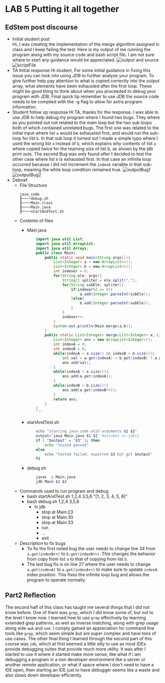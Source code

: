 # LAB 5 Putting it all together 
## EdStem post discourse
* Initial student post \
    Hi, I was creating the implementation of the merge algorithm assigned in class and I keep failing the test. Here is my output of me running the program along with my source code and bash script file. I am not sure where to start any guidance would be appreciated.
    ![output and source]()
    ![scriptFile]()
* TA Initial response
    Hi student, For some initial guidance in fixing this issue you can look into using JDB to further analyze your program. To give further help pay attention to what is copied correctly into the output array, what elements have been exhausted after the first loop. These might be good thing to think about when you proceeded to debug your program with JDB. Final quick tip remember to use JDB the source code needs to be compiled with the -g flag to allow for extra program information.
* Student follow up response
    Hi TA, thanks for the response. I was able to use JDB to help debug my program where I found two bugs. They where as you pointed out not related to the main loop but the two sub loops both of which contained unrelated bugs. The first one was related to the initial input where list `a` would be exhausted first, and would run the sub-loop for list `b`. In that sub loop it turned out I made a simple typo where I used the wrong list `a` instead of `b`, which explains why contents of list `a` where copied twice for the reaming size of list b, as shown by the jdb print outs. The second Bug was only found after I decided to test the other case where list `b` is exhausted first. In that case an infinite loop occurred because I did not increment the `indexA` variable in that sub-loop, meaning the while loop condition remained true.
    ![outputBug1]()
    ![outputBug2]()
* Debrief
    * File Structure
        ```
        java_code
        ┠────debug.sh
        ┠────Main.class
        ┠────Main.java
        ┠────startAndTest.sh
        ````
    * Contents of files
        * Main.java

            ```java
                import java.util.List;
                import java.util.ArrayList;
                import java.util.Arrays;
                public class Main{
                    public static void main(String args[]){ 
                        List<Integer> a = new ArrayList<>();
                        List<Integer> b = new ArrayList<>();
                        int indexer = 0;
                        for(String ele: args){
                            String[] spliter = ele.split(",");
                            for(String subEle: spliter){
                                if(indexer%2 == 0){
                                    a.add(Integer.parseInt(subEle));
                                }else{
                                    b.add(Integer.parseInt(subEle));
                                }
                            }
                            indexer++;
                        }
                        System.out.println(Main.merge(a,b));
                    }
                    public static List<Integer> merge(List<Integer> a, List<Integer> b){
                        List<Integer> ans = new ArrayList<Integer>();
                        int indexA = 0;
                        int indexB = 0;
                        while(indexA < a.size() && indexB < b.size()){
                            int val = a.get(indexA) < b.get(indexB) ? a.get(indexA++) : b.get(indexB++);
                            ans.add(val);
                        }
                        while(indexA < a.size()){
                            ans.add(a.get(indexA));
                        }
                        while(indexB < b.size()){
                            ans.add(a.get(indexB++));
                        }
                        return ans;
                    }
                }
                ```
        * startAndTest.sh
            ```bash
                echo "starting java code wtih arguments $1 $2"
                output=`java Main.java $1 $2` #assumes >= jdk11
                if [ "$output" = "$3" ]; then
                    echo "tested passed"
                else
                    echo "tested failed: expected $3 but got $output"
                fi
            ```
        * debug.sh
            ```bash 
                javac -g Main.java
                jdb Main $1 $2
            ```
    * Commands used to run program and debug
        * bash startAndTest.sh 1,2,4 3,5,6 "[1, 2, 3, 4, 5, 6]"
        * bash debug.sh 1,2,4 3,5,6
            * In jdb
                * stop at Main:23
                * stop at Main:30
                * stop at Main:33
                * run
                * ...
                * exit
    * Description to fix bugs
        * To fix the first noted bug the user needs to change line 34 from `a.get(indexB++)` to `b.get(indexB++)`. This changes the behavior from copy from list `a` to that of copying from list `b`.
        * The last bug fix is on line 27 where the user needs to change `a.get(indexA)` to `a.get(indexA++)` to make sure to update `indexA` index position. This fixes the infinite loop bug and allows the program to operate normally.
## Part2 Reflection
The second half of this class has taught me several things that I did not know before. One of them was `grep`, which I did know some of, but not to the level I know now. I learned how to use `grep` effectively by learning extended grep patterns, as well as inverse matching, along with grep usage along side `awk` and `sed`. I comply gained an appreciation for command line tools like `grep`, which seem simple but are super complex and have tons of use cases. The other final thing I learned through the second part of this course was `jdb`, which at first seemed a little silly to use as most IDEs provide debugging suites that provide much more utility. It was after I started to use it where it started make more sense, like what if I am debugging a program in a non developer environment like a server or another remote application, or what if space where I don't need to have a IDE open, then starting an IDE just to have debugger seems like a waste and also slows down developer efficiently.